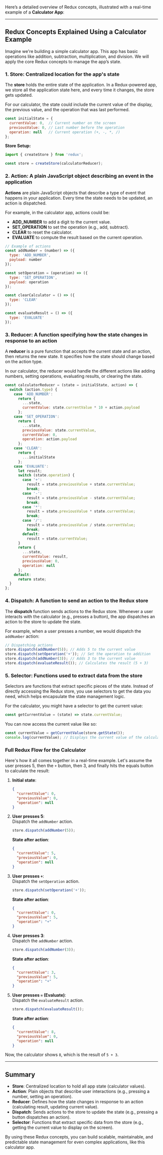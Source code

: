 Here’s a detailed overview of Redux concepts, illustrated with a real-time example of a **Calculator App**:

---

## **Redux Concepts Explained Using a Calculator Example**

Imagine we're building a simple calculator app. This app has basic operations like addition, subtraction, multiplication, and division. We will apply the core Redux concepts to manage the app’s state.

### 1. **Store**: Centralized location for the app's state

The **store** holds the entire state of the application. In a Redux-powered app, we store all the application state here, and every time it changes, the store gets updated.

For our calculator, the state could include the current value of the display, the previous value, and the operation that was last performed.

```javascript
const initialState = {
  currentValue: 0,  // Current number on the screen
  previousValue: 0, // Last number before the operation
  operation: null   // Current operation (+, -, *, /)
};
```

**Store Setup:**

```javascript
import { createStore } from 'redux';

const store = createStore(calculatorReducer);
```

### 2. **Action**: A plain JavaScript object describing an event in the application

**Actions** are plain JavaScript objects that describe a type of event that happens in your application. Every time the state needs to be updated, an action is dispatched.

For example, in the calculator app, actions could be:
- **ADD_NUMBER** to add a digit to the current value.
- **SET_OPERATION** to set the operation (e.g., add, subtract).
- **CLEAR** to reset the calculator.
- **EVALUATE** to compute the result based on the current operation.

```javascript
// Example of actions
const addNumber = (number) => ({
  type: 'ADD_NUMBER',
  payload: number
});

const setOperation = (operation) => ({
  type: 'SET_OPERATION',
  payload: operation
});

const clearCalculator = () => ({
  type: 'CLEAR'
});

const evaluateResult = () => ({
  type: 'EVALUATE'
});
```

### 3. **Reducer**: A function specifying how the state changes in response to an action

A **reducer** is a pure function that accepts the current state and an action, then returns the new state. It specifies how the state should change based on the action type.

In our calculator, the reducer would handle the different actions like adding numbers, setting operations, evaluating results, or clearing the state.

```javascript
const calculatorReducer = (state = initialState, action) => {
  switch (action.type) {
    case 'ADD_NUMBER':
      return {
        ...state,
        currentValue: state.currentValue * 10 + action.payload
      };
    case 'SET_OPERATION':
      return {
        ...state,
        previousValue: state.currentValue,
        currentValue: 0,
        operation: action.payload
      };
    case 'CLEAR':
      return {
        ...initialState
      };
    case 'EVALUATE':
      let result;
      switch (state.operation) {
        case '+':
          result = state.previousValue + state.currentValue;
          break;
        case '-':
          result = state.previousValue - state.currentValue;
          break;
        case '*':
          result = state.previousValue * state.currentValue;
          break;
        case '/':
          result = state.previousValue / state.currentValue;
          break;
        default:
          result = state.currentValue;
      }
      return {
        ...state,
        currentValue: result,
        previousValue: 0,
        operation: null
      };
    default:
      return state;
  }
};
```

### 4. **Dispatch**: A function to send an action to the Redux store

The **dispatch** function sends actions to the Redux store. Whenever a user interacts with the calculator (e.g., presses a button), the app dispatches an action to the store to update the state.

For example, when a user presses a number, we would dispatch the `addNumber` action:

```javascript
// Dispatching actions
store.dispatch(addNumber(5)); // Adds 5 to the current value
store.dispatch(setOperation('+')); // Set the operation to addition
store.dispatch(addNumber(3)); // Adds 3 to the current value
store.dispatch(evaluateResult()); // Calculates the result (5 + 3)
```

### 5. **Selector**: Functions used to extract data from the store

Selectors are functions that extract specific pieces of the state. Instead of directly accessing the Redux store, you use selectors to get the data you need, which helps encapsulate the state management logic.

For the calculator, you might have a selector to get the current value:

```javascript
const getCurrentValue = (state) => state.currentValue;
```

You can now access the current value like so:

```javascript
const currentValue = getCurrentValue(store.getState());
console.log(currentValue); // Displays the current value of the calculator
```

### Full Redux Flow for the Calculator

Here's how it all comes together in a real-time example. Let's assume the user presses 5, then the `+` button, then 3, and finally hits the equals button to calculate the result:

1. **Initial state**:
   ```json
   {
     "currentValue": 0,
     "previousValue": 0,
     "operation": null
   }
   ```

2. **User presses 5**:  
   Dispatch the `addNumber` action.
   ```javascript
   store.dispatch(addNumber(5));
   ```

   **State after action**:
   ```json
   {
     "currentValue": 5,
     "previousValue": 0,
     "operation": null
   }
   ```

3. **User presses `+`**:  
   Dispatch the `setOperation` action.
   ```javascript
   store.dispatch(setOperation('+'));
   ```

   **State after action**:
   ```json
   {
     "currentValue": 0,
     "previousValue": 5,
     "operation": "+"
   }
   ```

4. **User presses 3**:  
   Dispatch the `addNumber` action.
   ```javascript
   store.dispatch(addNumber(3));
   ```

   **State after action**:
   ```json
   {
     "currentValue": 3,
     "previousValue": 5,
     "operation": "+"
   }
   ```

5. **User presses `=` (Evaluate)**:  
   Dispatch the `evaluateResult` action.
   ```javascript
   store.dispatch(evaluateResult());
   ```

   **State after action**:
   ```json
   {
     "currentValue": 8,
     "previousValue": 0,
     "operation": null
   }
   ```

Now, the calculator shows `8`, which is the result of `5 + 3`.

---

## **Summary**

- **Store**: Centralized location to hold all app state (calculator values).
- **Action**: Plain objects that describe user interactions (e.g., pressing a number, setting an operation).
- **Reducer**: Defines how the state changes in response to an action (calculating result, updating current value).
- **Dispatch**: Sends actions to the store to update the state (e.g., pressing a button dispatches an action).
- **Selector**: Functions that extract specific data from the store (e.g., getting the current value to display on the screen).

By using these Redux concepts, you can build scalable, maintainable, and predictable state management for even complex applications, like this calculator app.